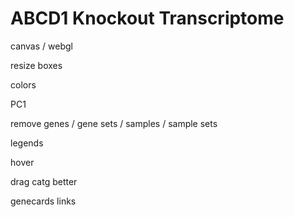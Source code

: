 # ABCD1 Knockout Transcriptome



canvas / webgl


resize boxes


colors


PC1


remove genes / gene sets / samples / sample sets


legends


hover


drag catg better


genecards links



